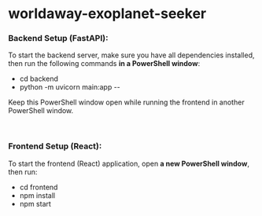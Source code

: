 # worldaway-exoplanet-seeker

### Backend Setup (FastAPI):

To start the backend server, make sure you have all dependencies installed, then run the following commands **in a PowerShell window**:
- cd backend  
- python -m uvicorn main:app --

Keep this PowerShell window open while running the frontend in another PowerShell window.

<br>

### Frontend Setup (React):

To start the frontend (React) application, open **a new PowerShell window**, then run:
- cd frontend  
- npm install  
- npm start

